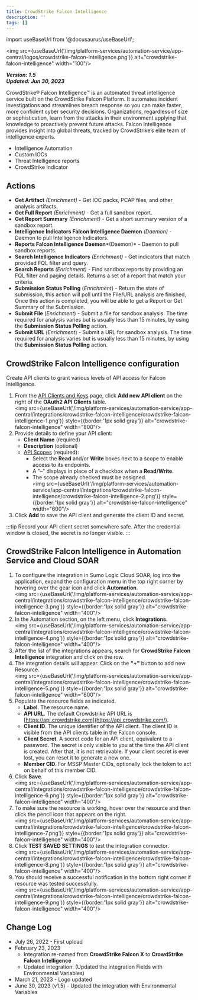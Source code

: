 ```yaml
---
title: CrowdStrike Falcon Intelligence
description: ''
tags: []
---
```

import useBaseUrl from '@docusaurus/useBaseUrl';

<img src={useBaseUrl('/img/platform-services/automation-service/app-central/logos/crowdstrike-falcon-intelligence.png')} alt="crowdstrike-falcon-intelligence" width="100"/>

***Version: 1.5  
Updated: Jun 30, 2023***

CrowdStrike® Falcon Intelligence™ is an automated threat intelligence service built on the CrowdStrike Falcon Platform. It automates incident investigations and streamlines breach response so you can make faster, more confident cyber security decisions. Organizations, regardless of size or sophistication, learn from the attacks in their environment applying that knowledge to proactively prevent future attacks. Falcon Intelligence provides insight into global threats, tracked by CrowdStrike’s elite team of intelligence experts.

* Intelligence Automation
* Custom IOCs
* Threat Intelligence reports
* CrowdStrike Indicator

## Actions

* **Get Artifact** *(Enrichment)* - Get IOC packs, PCAP files, and other analysis artifacts.
* **Get Full Report** *(Enrichment)* - Get a full sandbox report.
* **Get Report Summary** *(Enrichment)* - Get a short summary version of a sandbox report.
* **Intelligence Indicators Falcon Intelligence Daemon** *(Daemon)* - Daemon to pull Intelligence Indicators.
* **Reports Falcon Intelligence Daemon***(Daemon)* - Daemon to pull sandbox reports.
* **Search Intelligence Indicators** *(Enrichment)* - Get indicators that match provided FQL filter and query.
* **Search Reports** *(Enrichment)* - Find sandbox reports by providing an FQL filter and paging details. Returns a set of a report that match your criteria.
* **Submission Status Polling** (*Enrichment*) - Return the state of submission, this action will poll until the File/URL analysis are finished, Once this action is completed, you will be able to get a Report or Get Summary of the Submission.
* **Submit File** (*Enrichment*) - Submit a file for sandbox analysis. The time required for analysis varies but is usually less than 15 minutes, by using the **Submission Status Polling** action.
* **Submit URL** (*Enrichment*) - Submit a URL for sandbox analysis. The time required for analysis varies but is usually less than 15 minutes, by using the **Submission Status Polling** action.

## CrowdStrike Falcon Intelligence configuration

Create API clients to grant various levels of API access for Falcon Intelligence.

1. From the [API Clients and Keys](https://falcon.crowdstrike.com/support/api-clients-and-keys) page, click **Add new API client** on the right of the **OAuth2 API Clients** table.<br/><img src={useBaseUrl('/img/platform-services/automation-service/app-central/integrations/crowdstrike-falcon-intelligence/crowdstrike-falcon-intelligence-1.png')} style={{border:'1px solid gray'}} alt="crowdstrike-falcon-intelligence" width="800"/>
2. Provide details to define your API client:
	* **Client Name** (required)
	* **Description** (optional)
	* [API Scopes](https://falcon.crowdstrike.com/documentation/46/crowdstrike-oauth2-based-apis#api-scopes) (required):
		+ Select the **Read** and/or **Write** boxes next to a scope to enable access to its endpoints.
		+ A "–" displays in place of a checkbox when a **Read/Write**.
		+ The scope already checked must be assigned. <br/><img src={useBaseUrl('/img/platform-services/automation-service/app-central/integrations/crowdstrike-falcon-intelligence/crowdstrike-falcon-intelligence-2.png')} style={{border:'1px solid gray'}} alt="crowdstrike-falcon-intelligence" width="600"/> 
3. Click **Add** to save the API client and generate the client ID and secret.

:::tip
Record your API client secret somewhere safe. After the credential window is closed, the secret is no longer visible.
:::

## CrowdStrike Falcon Intelligence in Automation Service and Cloud SOAR

1. To configure the integration in Sumo Logic Cloud SOAR, log into the application, expand the configuration menu in the top right corner by hovering over the gear icon and click **Automation**.<br/><img src={useBaseUrl('/img/platform-services/automation-service/app-central/integrations/crowdstrike-falcon-intelligence/crowdstrike-falcon-intelligence-3.png')} style={{border:'1px solid gray'}} alt="crowdstrike-falcon-intelligence" width="400"/> 
1. In the Automation section, on the left menu, click **Integrations**.<br/><img src={useBaseUrl('/img/platform-services/automation-service/app-central/integrations/crowdstrike-falcon-intelligence/crowdstrike-falcon-intelligence-4.png')} style={{border:'1px solid gray'}} alt="crowdstrike-falcon-intelligence" width="400"/> 
1. After the list of the integrations appears, search for **CrowdStrike Falcon Intelligence** integration and click on the row.
1. The integration details will appear. Click on the **"+"** button to add new Resource.<br/><img src={useBaseUrl('/img/platform-services/automation-service/app-central/integrations/crowdstrike-falcon-intelligence/crowdstrike-falcon-intelligence-5.png')} style={{border:'1px solid gray'}} alt="crowdstrike-falcon-intelligence" width="600"/> 
1. Populate the resource fields as indicated.
   * **Label**. The resource name.
   * **API URL**. The default Crowdstrike API URL is [https://api.crowdstrike.com](https://api.crowdstrike.com/).
   * **Client ID**. The unique identifier of the API client. The client ID is visible from the API clients table in the Falcon console.
   * **Client Secret**. A secret code for an API client, equivalent to a password. The secret is only visible to you at the time the API client is created. After that, it is not retrievable. If your client secret is ever lost, you can reset it to generate a new one.
   * **Member CID**. For MSSP Master CIDs, optionally lock the token to act on behalf of this member CID.
1. Click **Save**.<br/><img src={useBaseUrl('/img/platform-services/automation-service/app-central/integrations/crowdstrike-falcon-intelligence/crowdstrike-falcon-intelligence-6.png')} style={{border:'1px solid gray'}} alt="crowdstrike-falcon-intelligence" width="400"/> 
1. To make sure the resource is working, hover over the resource and then click the pencil icon that appears on the right.<br/><img src={useBaseUrl('/img/platform-services/automation-service/app-central/integrations/crowdstrike-falcon-intelligence/crowdstrike-falcon-intelligence-7.png')} style={{border:'1px solid gray'}} alt="crowdstrike-falcon-intelligence" width="400"/> 
1. Click **TEST SAVED SETTINGS** to test the integration connector.<br/><img src={useBaseUrl('/img/platform-services/automation-service/app-central/integrations/crowdstrike-falcon-intelligence/crowdstrike-falcon-intelligence-8.png')} style={{border:'1px solid gray'}} alt="crowdstrike-falcon-intelligence" width="400"/> 
1. You should receive a successful notification in the bottom right corner if resource was tested successfully.<br/><img src={useBaseUrl('/img/platform-services/automation-service/app-central/integrations/crowdstrike-falcon-intelligence/crowdstrike-falcon-intelligence-9.png')} style={{border:'1px solid gray'}} alt="crowdstrike-falcon-intelligence" width="400"/> 

## Change Log

* July 26, 2022 - First upload
* February 23, 2023
	+ Integration re-named from **CrowdStrike Falcon X** to **CrowdStrike Falcon Intelligence**
	+ Updated integration: (Updated the integration Fields with Environmental Variables)
* March 21, 2023 - Logo updated
* June 30, 2023 (v1.5) - Updated the integration with Environmental Variables
